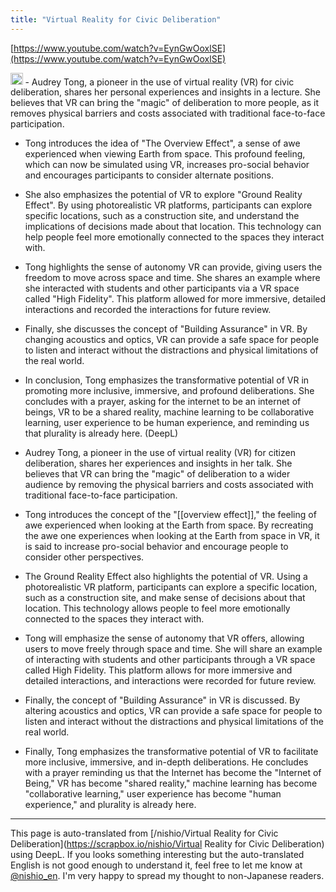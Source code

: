 ```yaml
---
title: "Virtual Reality for Civic Deliberation"
---
```


[https://www.youtube.com/watch?v=EynGwOoxlSE](https://www.youtube.com/watch?v=EynGwOoxlSE)

<img src='https://scrapbox.io/api/pages/nishio-en/GPT-4/icon' alt='GPT-4.icon' height="19.5"/>
- Audrey Tong, a pioneer in the use of virtual reality (VR) for civic deliberation, shares her personal experiences and insights in a lecture. She believes that VR can bring the "magic" of deliberation to more people, as it removes physical barriers and costs associated with traditional face-to-face participation.

- Tong introduces the idea of "The Overview Effect", a sense of awe experienced when viewing Earth from space. This profound feeling, which can now be simulated using VR, increases pro-social behavior and encourages participants to consider alternate positions.

- She also emphasizes the potential of VR to explore "Ground Reality Effect". By using photorealistic VR platforms, participants can explore specific locations, such as a construction site, and understand the implications of decisions made about that location. This technology can help people feel more emotionally connected to the spaces they interact with.

- Tong highlights the sense of autonomy VR can provide, giving users the freedom to move across space and time. She shares an example where she interacted with students and other participants via a VR space called "High Fidelity". This platform allowed for more immersive, detailed interactions and recorded the interactions for future review.

- Finally, she discusses the concept of "Building Assurance" in VR. By changing acoustics and optics, VR can provide a safe space for people to listen and interact without the distractions and physical limitations of the real world.

- In conclusion, Tong emphasizes the transformative potential of VR in promoting more inclusive, immersive, and profound deliberations. She concludes with a prayer, asking for the internet to be an internet of beings, VR to be a shared reality, machine learning to be collaborative learning, user experience to be human experience, and reminding us that plurality is already here.
(DeepL)
- Audrey Tong, a pioneer in the use of virtual reality (VR) for citizen deliberation, shares her experiences and insights in her talk. She believes that VR can bring the "magic" of deliberation to a wider audience by removing the physical barriers and costs associated with traditional face-to-face participation.

- Tong introduces the concept of the "[[overview effect]]," the feeling of awe experienced when looking at the Earth from space. By recreating the awe one experiences when looking at the Earth from space in VR, it is said to increase pro-social behavior and encourage people to consider other perspectives.

- The Ground Reality Effect also highlights the potential of VR. Using a photorealistic VR platform, participants can explore a specific location, such as a construction site, and make sense of decisions about that location. This technology allows people to feel more emotionally connected to the spaces they interact with.

- Tong will emphasize the sense of autonomy that VR offers, allowing users to move freely through space and time. She will share an example of interacting with students and other participants through a VR space called High Fidelity. This platform allows for more immersive and detailed interactions, and interactions were recorded for future review.

- Finally, the concept of "Building Assurance" in VR is discussed. By altering acoustics and optics, VR can provide a safe space for people to listen and interact without the distractions and physical limitations of the real world.

- Finally, Tong emphasizes the transformative potential of VR to facilitate more inclusive, immersive, and in-depth deliberations. He concludes with a prayer reminding us that the Internet has become the "Internet of Being," VR has become "shared reality," machine learning has become "collaborative learning," user experience has become "human experience," and plurality is already here.

---
This page is auto-translated from [/nishio/Virtual Reality for Civic Deliberation](https://scrapbox.io/nishio/Virtual Reality for Civic Deliberation) using DeepL. If you looks something interesting but the auto-translated English is not good enough to understand it, feel free to let me know at [@nishio_en](https://twitter.com/nishio_en). I'm very happy to spread my thought to non-Japanese readers.